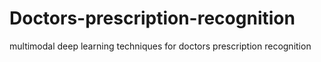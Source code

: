 # Doctors-prescription-recognition
multimodal deep learning techniques for doctors prescription recognition

